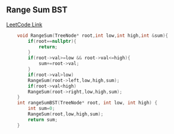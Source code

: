 ## Range Sum BST
[LeetCode Link](https://leetcode.com/problems/range-sum-of-bst/)
```cpp
    void RangeSum(TreeNode* root,int low,int high,int &sum){
        if(root==nullptr){
            return;
        }
        if(root->val>=low && root->val<=high){
            sum+=root->val;
        }
        if(root->val>low)
        RangeSum(root->left,low,high,sum);
        if(root->val<high)
        RangeSum(root->right,low,high,sum);
    }
    int rangeSumBST(TreeNode* root, int low, int high) {
        int sum=0;
        RangeSum(root,low,high,sum);
        return sum;
    } 
```